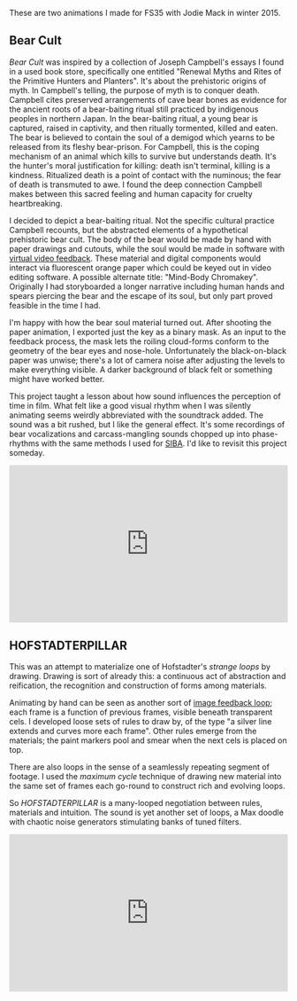 <!--
.. title: Bear Cult and HOFSTADTERPILLAR
.. slug: bear-cult-and-hofstadterpillar
.. date: 2018-04-19
.. tags: animation, visual, sonic, joseph campbell, douglas hofstadter, jodie mack, aftereffects, bear cult, hofstadterpillar, feedback, max
.. category:
.. link:
.. description:
.. type: text
-->
<style>
  .video-wrapper {
   width: 100%;
   display: inline-block;
   position: relative;
  }
  .video-wrapper:after {
      padding-top: 56.25%; /*16:9 ratio*/
      display: block;
      content: '';
  }
  .video {
      position: absolute;
      top: 0; bottom: 0; right: 0; left: 0;
  }
</style>

These are two animations I made for FS35 with Jodie Mack in winter 2015.

## Bear Cult

*Bear Cult* was inspired by a collection of Joseph Campbell's essays I found in a used book store, specifically one entitled "Renewal Myths and Rites of the Primitive Hunters and Planters". It's about the prehistoric origins of myth. In Campbell's telling, the purpose of myth is to conquer death. Campbell cites preserved arrangements of cave bear bones as evidence for the ancient roots of a bear-baiting ritual still practiced by indigenous peoples in northern Japan. In the bear-baiting ritual, a young bear is captured, raised in captivity, and then ritually tormented, killed and eaten. The bear is believed to contain the soul of a demigod which yearns to be released from its fleshy bear-prison. For Campbell, this is the coping mechanism of an animal which kills to survive but understands death. It's the hunter's moral justification for killing: death isn't terminal, killing is a kindness. Ritualized death is a point of contact with the numinous; the fear of death is transmuted to awe. I found the deep connection Campbell makes between this sacred feeling and human capacity for cruelty heartbreaking.

I decided to depict a bear-baiting ritual. Not the specific cultural practice Campbell recounts, but the abstracted elements of a hypothetical prehistoric bear cult. The body of the bear would be made by hand with paper drawings and cutouts, while the soul would be made in software with [virtual video feedback](../video-feedback). These material and digital components would interact via fluorescent orange paper which could be keyed out in video editing software. A possible alternate title: "Mind-Body Chromakey". Originally I had storyboarded a longer narrative including human hands and spears piercing the bear and the escape of its soul, but only part proved feasible in the time I had.

I'm happy with how the bear soul material turned out. After shooting the paper animation, I exported just the key as a binary mask. As an input to the feedback process, the mask lets the roiling cloud-forms conform to the geometry of the bear eyes and nose-hole. Unfortunately the black-on-black paper was unwise; there's a lot of camera noise after adjusting the levels to make everything visible. A darker background of black felt or something might have worked better.

This project taught a lesson about how sound influences the perception of time in film. What felt like a good visual rhythm when I was silently animating seems weirdly abbreviated with the soundtrack added. The sound was a bit rushed, but I like the general effect. It's some recordings of bear vocalizations and carcass-mangling sounds chopped up into phase-rhythms with the same methods I used for [SIBA](../siba). I'd like to revisit this project someday.

<div class="video-wrapper">
  <div class="video">
    <iframe src="https://player.vimeo.com/video/199104868" width="100%" height="100%" frameborder="0" webkitallowfullscreen mozallowfullscreen allowfullscreen></iframe>
  </div>
</div>

## HOFSTADTERPILLAR

This was an attempt to materialize one of Hofstadter's *strange loops* by drawing. Drawing is sort of already this: a continuous act of abstraction and reification, the recognition and construction of forms among materials.

Animating by hand can be seen as another sort of [image feedback loop](../video-feedback); each frame is a function of previous frames, visible beneath transparent cels. I developed loose sets of rules to draw by, of the type "a silver line extends and curves more each frame". Other rules emerge from the materials; the paint markers pool and smear when the next cels is placed on top.

There are also loops in the sense of a seamlessly repeating segment of footage. I used the *maximum cycle* technique of drawing new material into the same set of frames each go-round to construct rich and evolving loops.

So *HOFSTADTERPILLAR* is a many-looped negotiation between rules, materials and intuition. The sound is yet another set of loops, a Max doodle with chaotic noise generators stimulating banks of tuned filters.

<div class="video-wrapper">
  <div class="video">
    <iframe src="https://player.vimeo.com/video/121756116" width="100%" height="100%" frameborder="0" webkitallowfullscreen mozallowfullscreen allowfullscreen></iframe>
  </div>
</div>
